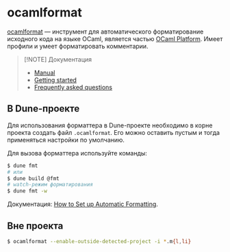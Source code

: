 # ocamlformat

[ocamlformat] &mdash; инструмент для автоматического форматирование исходного кода на языке OCaml,
является частью [OCaml Platform](https://ocaml.org/platform). Имеет профили и умеет форматировать комментарии.

> [!NOTE] Документация
> 
> - [Manual](https://ocaml.org/p/ocamlformat/latest/doc/index.html)
> - [Getting started]()
> - [Frequently asked questions](https://ocaml.org/p/ocamlformat/latest/doc/faq.html)

## В Dune-проекте

Для использования форматтера в Dune-проекте необходимо в корне проекта создать файл `.ocamlformat`. Его можно оставить пустым и тогда применяться настройки по умолчанию.

Для вызова форматтера используйте команды:

```sh
$ dune fmt
# или
$ dune build @fmt
# watch-режим форматирования
$ dune fmt -w
```

Документация: [How to Set up Automatic Formatting](https://dune.readthedocs.io/en/stable/howto/formatting.html).

## Вне проекта

```sh
$ ocamlformat --enable-outside-detected-project -i *.m{l,li}
```

[ocamlformat]: https://github.com/ocaml-ppx/ocamlformat
